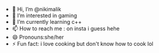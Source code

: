 - 👋 Hi, I’m @nikimalik
- 👀 I’m interested in gaming
- 🌱 I’m currently learning c++
- 📫 How to reach me : on insta i guess hehe
- 😄 Pronouns:she/her
- ⚡ Fun fact: i love cooking but don't know how to cook lol

<!---
nikimalik/nikimalik is a ✨ special ✨ repository because its `README.md` (this file) appears on your GitHub profile.
You can click the Preview link to take a look at your changes.
--->
